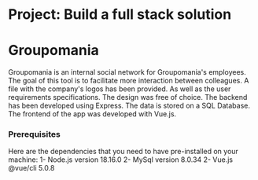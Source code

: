 # Project: Build a full stack solution
# Groupomania 
Groupomania is an internal social network for Groupomania's employees. The goal of this tool is to facilitate more interaction between colleagues. A file with the company's logos has been provided. As well as the user requirements specifications.
The design was free of choice. 
The backend has been developed using Express. The data is stored on a SQL Database. The frontend of the app was developed with Vue.js. 
### Prerequisites
Here are the dependencies that you need to have pre-installed on your machine:
1- Node.js version 18.16.0
2- MySql version 8.0.34 
2- Vue.js @vue/cli 5.0.8

